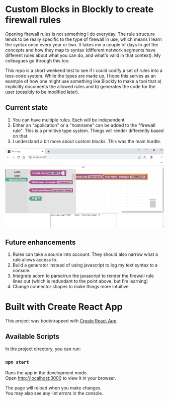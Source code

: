 # Custom Blocks in Blockly to create firewall rules

Opening firewall rules is not something I do everyday.  The rule structure tends to be really specific to the type of firewall in use, which means I learn the syntax once every year or two.  It takes me a couple of days to get the concepts and how they map to syntax (different network segments have different rules about what you can do, and what's valid in that context).  My colleagues go through this too.  

This repo is a short weekend test to see if I could codify a set of rules into a less-code system.  While the types are made up, I hope this serves as an example of how one might use something like Blockly to make a tool that a) implicitly documents the allowed rules and b) generates the code for the user (possibly to be modified later). 

## Current state
1. You can have multiple rules.  Each will be independent
1. Either an "application" or a "hostname" can be added to the "firewall rule".  This is a primitive type system. Things will render differently based on that.
1. I understand a bit more about custom blocks.  This was the main hurdle.

![Alt text](screen.png?raw=true "Title")

## Future enhancements

1. Rules can take a source into account.  They should also narrow what a rule allows access to.
1. Build a generator instead of using javascript to log my text syntax to a console. 
1. Integrate acorn to parse/run the javascript to render the firewall rule lines out (which is redundant to the point above, but I'm learning)
1. Change connector shapes to make things more intuitive



# Built with Create React App

This project was bootstrapped with [Create React App](https://github.com/facebook/create-react-app).

## Available Scripts

In the project directory, you can run:

### `npm start`

Runs the app in the development mode.\
Open [http://localhost:3000](http://localhost:3000) to view it in your browser.

The page will reload when you make changes.\
You may also see any lint errors in the console.
